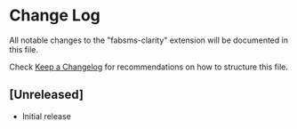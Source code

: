 # Change Log

All notable changes to the "fabsms-clarity" extension will be documented in this file.

Check [Keep a Changelog](http://keepachangelog.com/) for recommendations on how to structure this file.

## [Unreleased]

- Initial release